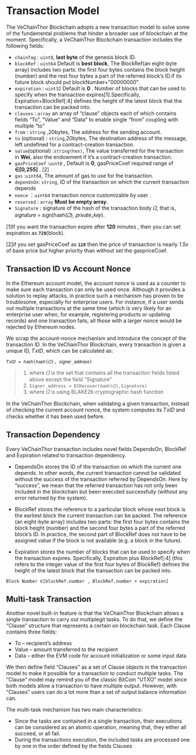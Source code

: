# Transaction Model
The VeChainThor Blockchain adopts a new transaction model to solve some of the fundamental
problems that hinder a broader use of blockchain at the moment. Specifically, a VeChainThor
Blockchain transaction includes the following fields:

- `chainTag` : `uint8`, **last byte** of the genesis block ID.
- `blockRef`  : `uint64` Default is **best block**, The BlockRef(an eight-byte array) includes two parts: the first four bytes contains the block height (number) and the rest four bytes a part of the referred block’s ID.if its future block should put blockNumber+"00000000".
- `expiration` : `uint32` Default is **0** . Number of blocks that can be used to specify when the transaction expires[1].Specifically, Expiration+BlockRef[:4] defines the height of the latest block that the transaction can be packed into.
- `clauses` : `array` an array of “clause” objects each of which contains fields “To”, “Value” and
“Data” to enable single “from” coupling with multiple “to”
- `from`  : `string` ,20bytes, The address for the sending account.
- `to` (optional) : `string`,20bytes, The destination address of the message, left undefined for a contract-creation transaction. 
- `value`(optional) :`string(hex)`,  The value transferred for the transaction in **Wei**, also the endowment if it’s a contract-creation transaction. 
- `gasPriceCoef` :`uint8` , Default is **0**, gasPriceCoef required range of  **∈[0,255]** . [2]
- `gas`  :`uint64`, The amount of gas to use for the transaction.
- `dependsOn`: `string`, ID of the transaction on which the current transaction depends
- `nonce`  ：`uint64`   transaction nonce customizable by user .
- `reserved`  : `array` **Must be empty array**.
- `Signature` : signature of the hash of the transaction body 𝛺, that is, 𝑠𝑖𝑔𝑛𝑎𝑡𝑢𝑟𝑒 =
𝑠𝑖𝑔𝑛(ℎ𝑎𝑠ℎ(𝛺), 𝑝𝑟𝑖𝑣𝑎𝑡𝑒_𝑘𝑒𝑦).

[1]If you want the transaction expire after **120** minutes , then you can set  expiration as **`720`**(block).

[2]if you set gasPriceCoef as **`128`** then the price of transaction is nearly *1.5x* of base price but higher priority than without set the gaspriceCoef.




## Transaction ID vs Account Nonce
In the Ethereum account model, the account nonce is used as a counter to make sure each transaction can only be used once. Although it provides a solution to replay attacks, in practice such a mechanism has proven to be troublesome, especially for enterprise users. For instance, if a user sends out multiple transactions at the same time (which is very likely for an enterprise user when, for example, registering products or updating records) and one transaction fails, all those with a larger nonce would be rejected by Ethereum nodes. 

We scrap the account-nonce mechanism and introduce the concept of the transaction ID. In the VeChainThor Blockchain, every transaction is given a unique ID, 𝑇𝑥𝐼𝐷, which can be calculated as:

```
𝑇𝑥𝐼𝐷 = ℎ𝑎𝑠ℎ(ℎ𝑎𝑠ℎ(𝛺), 𝑠𝑖𝑔𝑛𝑒𝑟_𝑎𝑑𝑑𝑟𝑒𝑠𝑠)
```

>1. where 𝛺 is the set that contains all the transaction fields listed above except the field “Signature”
>2. ```Signer_address = ECRecover(ℎ𝑎𝑠ℎ(𝛺),Signature)```
>3. where 𝛺 is using BLAKE2b cryptographic hash function  

In the VeChainThor Blockchain, when validating a given transaction, instead of checking the current account nonce, the system computes its 𝑇𝑥𝐼𝐷 and checks whether it has been used before.

## Transaction Dependency

Every VeChainThor transaction includes novel fields DependsOn, BlockRef and Expiration related to transaction dependency. 

- DependsOn stores the ID of the transaction on which the current one depends. In other words, the current transaction cannot be validated without the success of the transaction referred by DependsOn. Here by “success”, we mean that the referred transaction has not only been included in the blockchain but been executed successfully (without any error returned by the system).

- BlockRef stores the reference to a particular block whose next block is the earliest block the current transaction can be packed. The reference (an eight-byte array) includes two parts: the first four bytes contains the block height (number) and the second four bytes a part of the referred block’s ID. In practice, the second part of BlockRef does not have to be assigned value if the block is not available (e.g. a block in the future).

- Expiration stores the number of blocks that can be used to specify when the transaction expires. Specifically, Expiration plus BlockRef[:4] (this refers to the integer value of the first four bytes of BlockRef) defines the height of the latest block that the transaction can be packed into.
>
``` 
Block Number ∈[blockRef.number , BlockRef.number + expiration] 
```


## Multi-task Transaction
Another novel built-in feature is that the VeChainThor Blockchain allows a single transaction to carry out multiplegit tasks. To do that, we define the “Clause” structure that represents a certain on blockchain task. Each Clause contains three fields:

- To – recipient’s address
- Value – amount transferred to the recipient
- Data – either the EVM code for account initialization or some input data

We then define field “Clauses” as a set of Clause objects in the transaction model to make it possible for a transaction to conduct multiple tasks. The “Clause” model may remind you of the classic BitCoin “UTXO” model since both models allow a transaction to have multiple output. However, with “Clauses” users can do a lot more than a set of output balance information can.

The multi-task mechanism has two main characteristics:

- Since the tasks are contained in a single transaction, their executions can be considered as an atomic operation, meaning that, they either all succeed, or all fail. 
- During the transactions execution, the included tasks are processed one by one in the order defined by the fields Clauses

